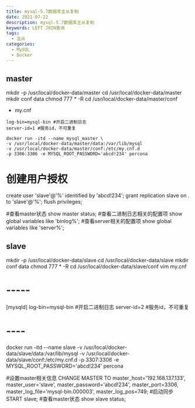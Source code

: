 ```yaml
---
title: mysql-5.7数据库主从复制
date: 2021-07-22
description: mysql-5.7数据库主从复制
keywords: LEFT JOIN查询
tags:
  - 主从
categories:
  - MySQL
  - Docker
---
```


## master
mkdir -p /usr/local/docker-data/master
cd /usr/local/docker-data/master
mkdir conf data
chmod 777 * -R
cd /usr/local/docker-data/master/conf

- my.cnf
```
log-bin=mysql-bin #开启二进制日志
server-id=1 #服务id，不可重复

docker run -itd --name mysql_master \
-v /usr/local/docker-data/master/data:/var/lib/mysql 
-v /usr/local/docker-data/master/conf:/etc/my.cnf.d 
-p 3306:3306 -e MYSQL_ROOT_PASSWORD='abcd!234' percona
```

#  创建用户授权
create user 'slave'@'%' identified by 'abcd!234';
grant replication slave on *.* to 'slave'@'%';
flush privileges;

#查看master状态
show master status;
#查看二进制日志相关的配置项
show global variables like 'binlog%';
#查看server相关的配置项
show global variables like 'server%';

## slave
mkdir -p /usr/local/docker-data/slave
cd /usr/local/docker-data/slave
mkdir conf data
chmod 777 * -R
cd /usr/local/docker-data/slave/conf
vim my.cnf
#   -----
[mysqld]
log-bin=mysql-bin #开启二进制日志
server-id=2 #服务id，不可重复
#   ----
docker run -itd --name slave -v /usr/local/docker-data/slave/data:/var/lib/mysql -v /usr/local/docker-data/slave/conf:/etc/my.cnf.d -p 3307:3306 -e MYSQL_ROOT_PASSWORD='abcd!234' percona

#设置master相关信息
CHANGE MASTER TO
master_host='192.168.137.133',
master_user='slave',
master_password='abcd!234',
master_port=3306,
master_log_file='mysql-bin.000003',
master_log_pos=749;
#启动同步
START slave;
#查看master状态
show slave status;
